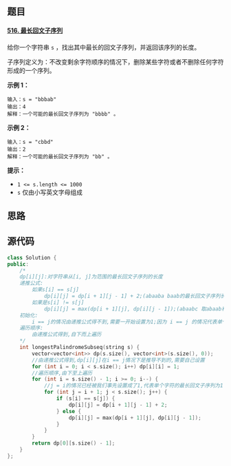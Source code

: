 ## 题目

#### [516. 最长回文子序列](https://leetcode-cn.com/problems/longest-palindromic-subsequence/)

给你一个字符串 `s` ，找出其中最长的回文子序列，并返回该序列的长度。

子序列定义为：不改变剩余字符顺序的情况下，删除某些字符或者不删除任何字符形成的一个序列。

 

**示例 1：**

```
输入：s = "bbbab"
输出：4
解释：一个可能的最长回文子序列为 "bbbb" 。
```

**示例 2：**

```
输入：s = "cbbd"
输出：2
解释：一个可能的最长回文子序列为 "bb" 。
```

 

**提示：**

- `1 <= s.length <= 1000`
- `s` 仅由小写英文字母组成

## 思路

## 源代码

```c++
class Solution {
public:
    /*
    dp[i][j]:对字符串从[i, j]为范围的最长回文子序列的长度
    递推公式:
        如果s[i] == s[j] 
            dp[i][j] = dp[i + 1][j - 1] + 2;(abaaba baab的最长回文子序列长度加上左右两端点)
        如果是s[i] != s[j] 
            dp[i][j] = max(dp[i + 1][j], dp[i][j - 1]);(abaabc 取abaab和baabc两个最长回文子序列的最大值)
    初始化:
        i == j的情况由递推公式得不到,需要一开始设置为1;因为 i == j 的情况代表单个字符的最长回文子序列的长度,显然为1
    遍历顺序:
        由递推公式得到,自下而上遍历
    */
    int longestPalindromeSubseq(string s) {
        vector<vector<int>> dp(s.size(), vector<int>(s.size(), 0));
        //由递推公式得到,dp[i][j]在i == j情况下是推导不到的,需要自己设置
        for (int i = 0; i < s.size(); i++) dp[i][i] = 1;
        //遍历顺序,由下至上遍历
        for (int i = s.size() - 1; i >= 0; i--) {
            //j = i的情况已经被我们事先设置成了1,代表单个字符的最长回文子序列为1
            for (int j = i + 1; j < s.size(); j++) {
                if (s[i] == s[j]) {
                    dp[i][j] = dp[i + 1][j - 1] + 2;
                } else {
                    dp[i][j] = max(dp[i + 1][j], dp[i][j - 1]);
                }
            }
        }
        return dp[0][s.size() - 1];
    }
};
```

